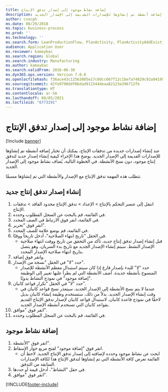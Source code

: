 ```yaml
---
title: إضافة نشاط موجود إلى إصدار تدفق الإنتاج
description: عند إنشاء إصدارات جديدة من تدفقات الإنتاج، يمكنك أن تختار إضافة أنشطة تم إنشاؤها للإصدارات القديمة إلى الإصدار الجديد.
author: cvocph
ms.date: 08/29/2018
ms.topic: business-process
ms.prod: ''
ms.technology: ''
ms.search.form: LeanProductionFlow, PlanActivity, PlanActivityAddExisting, PlanActivityAddExistingLookup
audience: Application User
ms.reviewer: kamaybac
ms.search.region: Global
ms.search.industry: Manufacturing
ms.author: kamaybac
ms.search.validFrom: 2016-06-30
ms.dyn365.ops.version: Version 7.0.0
ms.openlocfilehash: f36ace43c12563805e17c0dcc667f12c1befa74829c92a941999ec5ece819306
ms.sourcegitcommit: 42fe9790ddf0bdad911544deaa82123a396712fb
ms.translationtype: HT
ms.contentlocale: ar-SA
ms.lasthandoff: 08/05/2021
ms.locfileid: "6773191"
---
```

# <a name="add-an-existing-activity-to-a-production-flow-version"></a>إضافة نشاط موجود إلى إصدار تدفق الإنتاج

[!include [banner](../../includes/banner.md)]

عند إنشاء إصدارات جديدة من تدفقات الإنتاج، يمكنك أن تختار إضافة أنشطة تم إنشاؤها للإصدارات القديمة إلى الإصدار الجديد. يوضح هذا الإجراء كيفية إنشاء إصدار جديد لتدفق إنتاج موجود، دون نسخ الأنشطة. في الخطوة التالية، يُضاف نشاط موجود إلى الإصدار الجديد. 

تتطلب هذه المهمة تدفق الإنتاج مع الإصدار والأنشطة التي تم إنشاؤها مسبقًا.


## <a name="create-a-new-production-flow-version"></a>إنشاء إصدار تدفق إنتاج جديد
1. انتقل إلى عنصر التحكم بالإنتاج > الإعداد > تدفق الإنتاج محدود الفاقد > تدفقات الإنتاج.
2. في القائمة، قم بالبحث عن السجل المطلوب وحدده.
3. في القائمة، انقر فوق الارتباط في الصف المحدد.
4. انقر فوق "تحرير".
5. في القائمة، قم بوضع علامة للصف المحدد.
6. في الحقل "تاريخ انتهاء الصلاحية"، أدخل تاريخاً ووقتًا.
    * قبل إنشاء إصدار تدفق إنتاج جديد، تأكد من التحقق من تاريخ ووقت انتهاء صلاحية الإصدار النشط. سيتم إنشاء الإصدار الجديد مع تاريخ بدء السريان، وهو يتصل بتاريخ انتهاء صلاحية الإصدار المحدد.  
7. وانقر فوق إضافة.
8. حدد "لا" في الحقل "نسخة من الإصدار".
    * حدد "لا" للبدء بإصدار فارغ إذا كان سيتم استبدال معظم الأنشطة للإصدار المنسوخ بأنشطة جديدة. أضف الأنشطة التي لم يطرأ عليها تغيير إلى الوظيفة "إضافة موجود‬" في نموذج النشاط يدويًا.  
9. حدد "لا" في الحقل "تكرار قواعد كانبان‬".
    * عندما لا يتم نسخ الأنشطة إلى الإصدار الجديد، سيتعذر نسخ قواعد كانبان في وقت إنشاء الإصدار الجديد.   بدلاً من ذلك، ستستخدم وظيفة إنشاء كانبان بديل لاحقًا في نموذج قاعدة كانبان، لاستبدال قواعد كانبان لإصدار تدفق الإنتاج القديم بقواعد كانبان التي تستخدم أنشطة الإصدار الجديد.  
10. انقر فوق "موافق".
11. في القائمة، قم بالبحث عن السجل المطلوب وحدده.

## <a name="add-an-existing-activity"></a>إضافة نشاط موجود
1. انقر فوق "الأنشطة".
2. انقر فوق "إضافة موجود" لفتح مربع حوار الإسقاط‬.
    * ابحث عن نشاط موجود وحدده لإضافته إلى إصدار تدفق الإنتاج الجديد.  لاحظ أن القائمة تعرض كافة الأنشطة التي تم إنشاؤها لتدفق الإنتاج هذا لكافة الإصدارات السابقة من التدفق.  
3. في حقل "النشاط"، أدخل قيمة أو حددها.
4. انقر فوق "موافق".



[!INCLUDE[footer-include](../../../includes/footer-banner.md)]